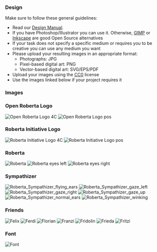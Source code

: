 ### Design

Make sure to follow these general guidelines:

- Read our [Design Manual](assets/pdf/Roberta_Manual_GCI.pdf).
- If you have Photoshop/Illustrator you can use it. Otherwise, [GIMP](https://www.gimp.org/) or [Inkscape](https://inkscape.org/) are good Open Source alternatives
- If your task does not specify a specific medium or requires you to be creative you can use any medium you want
- Please upload your resulting images in an appropriate format:
  - Photographs: JPG
  - Pixel-based digital art: PNG
  - Vector-based digital art: SVG/EPS/PDF
- Upload your images using the [CC0](https://creativecommons.org/share-your-work/public-domain/cc0/) license
- Use the images linked below if your project requires it

### Images

### Open Roberta Logo

![Open Roberta Logo 4C](assets/img/design/Logo_OpenRoberta/Logo_Open_Roberta_4C.svg)
![Open Roberta Logo pos](assets/img/design/Logo_OpenRoberta/Logo_Open_Roberta_pos.svg)

### Roberta Initiative Logo

![Roberta Initiative Logo 4C](assets/img/design/Logo_Roberta/Logo_Roberta_Initiative_4C.svg)
![Roberta Initiative Logo pos](assets/img/design/Logo_Roberta/Logo_Roberta_Initiative_pos.svg)

### Roberta

![Roberta](assets/img/design/Roberta/Roberta.svg)
![Roberta eyes left](assets/img/design/Roberta/Roberta_eyes_left.svg)
![Roberta eyes right](assets/img/design/Roberta/Roberta_eyes_right.svg)

### Sympathizer

![Roberta_Sympathizer_flying_ears](assets/img/design/Sympathizer/Roberta_Sympathizer_flying_ears.svg)
![Roberta_Sympathizer_gaze_left](assets/img/design/Sympathizer/Roberta_Sympathizer_gaze_left.svg)
![Roberta_Sympathizer_gaze_right](assets/img/design/Sympathizer/Roberta_Sympathizer_gaze_right.svg)
![Roberta_Sympathizer_gaze_up](assets/img/design/Sympathizer/Roberta_Sympathizer_gaze_up.svg)
![Roberta_Sympathizer_normal_ears](assets/img/design/Sympathizer/Roberta_Sympathizer_normal_ears.svg)
![Roberta_Sympathizer_winking](assets/img/design/Sympathizer/Roberta_Sympathizer_winking.svg)

### Friends

![Felix](assets/img/design/Friends/Felix.svg)
![Ferdi](assets/img/design/Friends/Ferdi.svg)
![Florian](assets/img/design/Friends/Florian.svg)
![Franzi](assets/img/design/Friends/Franzi.svg)
![Fridolin](assets/img/design/Friends/Fridolin.svg)
![Frieda](assets/img/design/Friends/Frieda.svg)
![Fritzi](assets/img/design/Friends/Fritzi.svg)

### Font

![Font](assets/img/design/Font/Font_Vectors.svg)
